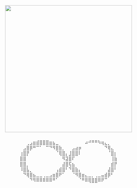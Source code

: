 <div align="center">
  <img height="400" src="https://i.ibb.co/jTX0P52/image.gif"  />
</div>

###

<p align="center">⠀⠀⢀⣠⣶⣾⣿⣿⣿⣶⣦⣀⠀⠀⠀⠀⠀⠀⠀⠀⠴⠚⠛⠛⠳⢶⣄⡀⠀⠀<br>⠀⣠⣿⡿⠛⠉⠁⠀⠉⠙⠻⣿⣷⡀⠀⠀⣠⣴⡶⠀⠀⠀⠀⠀⠀⠀⠙⢿⣄⠀<br>⢰⣿⡟⠀⠀⠀⠀⠀⠀⠀⠀⠈⢿⣿⡄⣸⣿⣿⠇⠀⠀⠀⠀⠀⠀⠀⠀⠈⣿⡆<br>⣿⣿⠀⠀⠀⠀⠀⠀⠀⠀⠀⠀⠀⠻⣽⣿⠏⠀⠀⠀⠀⠀⠀⠀⠀⠀⠀⠀⢸⣷<br>⣿⣿⡀⠀⠀⠀⠀⠀⠀⠀⠀⠀⠀⣼⣿⢯⣦⠀⠀⠀⠀⠀⠀⠀⠀⠀⠀⠀⣾⡟<br>⠸⣿⣧⡀⠀⠀⠀⠀⠀⠀⠀⢠⣾⣿⠃⠙⣿⣷⡄⠀⠀⠀⠀⠀⠀⠀⠀⣼⣿⠃<br>⠀⠙⢿⣿⣦⣀⣀⢀⣀⣠⣶⣿⠟⠁⠀⠀⠈⠻⣿⣶⣄⣀⡀⢀⣀⣤⣾⡿⠃⠀<br>⠀⠀⠀⠙⠻⠿⠿⠿⠿⠿⠛⠁⠀⠀⠀⠀⠀⠀⠈⠛⠿⢿⣿⣿⠿⠟⠉⠀⠀⠀</p>

###
